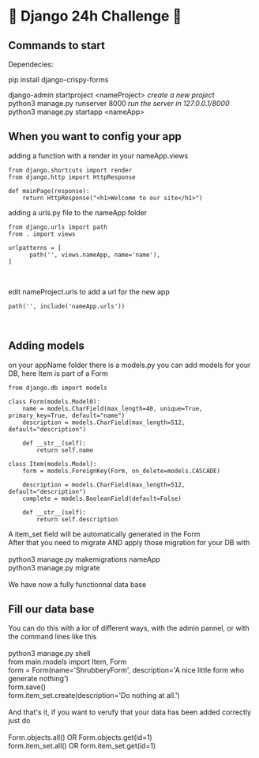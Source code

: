 # 🐍 Django 24h Challenge 🐍

## Commands to start

Dependecies:</br>

pip install django-crispy-forms</br>

django-admin startproject \<nameProject\> *create a new project*</br>
python3 manage.py runserver 8000 *run the server in 127.0.0.1/8000*</br>
python3 manage.py startapp \<nameApp\></br>

## When you want to config your app

adding a function with a render in your nameApp.views</br>
```
from django.shortcuts import render
from django.http import HttpResponse

def mainPage(response):
	return HttpResponse("<h1>Welcome to our site</h1>")
```

adding a urls.py file to the nameApp folder</br>
```
from django.urls import path
from . import views

urlpatterns = [
      path('', views.nameApp, name='name'),
]
```
</br>

edit nameProject.urls to add a url for the new app</br>
```
path('', include('nameApp.urls'))
```
</br>


## Adding models

on your appName folder there is a models.py you can add models for your DB, here Item is part of a Form</br>
```
from django.db import models

class Form(models.Model0):
	name = models.CharField(max_length=40, unique=True, primary_key=True, default="name")
	description = models.CharField(max_length=512, default="description")

	def __str__(self):
		return self.name

class Item(models.Model):
	form = models.ForeignKey(Form, on_delete=models.CASCADE)

	description = models.CharField(max_length=512, default="description")
	complete = models.BooleanField(default=False)

	def __str__(self):
		return self.description
```
A item_set field will be automatically generated in the Form</br>
After that you need to migrate AND apply those migration for your DB with</br></br>
python3 manage.py makemigrations nameApp</br>
python3 manage.py migrate</br></br>
We have now a fully functionnal data base

## Fill our data base

You can do this with a lor of different ways, with the admin pannel, or with the command lines like this</br></br>
python3 manage.py shell</br>
from main.models import Item, Form</br>
form = Form(name='ShrubberyForm', description='A nice little form who generate nothing')</br>
form.save()</br>
form.item_set.create(description='Do nothing at all.')</br></br>
And that's it, if you want to verufy that your data has been added correctly just do</br></br>
Form.objects.all() OR Form.objects.get(id=1)</br>
form.item_set.all() OR form.item_set.get(id=1)</br></br>